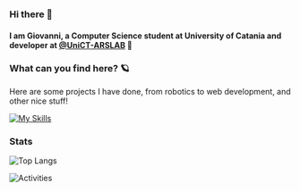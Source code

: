 ### Hi there 👋

#### I am Giovanni, a Computer Science student at University of Catania and developer at [@UniCT-ARSLAB](https://github.com/UniCT-ARSLab) 🤖

### What can you find here? 🪐
Here are some projects I have done, from robotics to web development, and other nice stuff!

[![My Skills](https://skillicons.dev/icons?i=c,cpp,java,python,html,css,js,ts,react,nodejs,express,mongodb,postman,godot,processing,git,raspberrypi,arduino,linux,vscode&perline=9)](https://skillicons.dev)

### Stats

![Top Langs](https://github-readme-stats.vercel.app/api/top-langs/?username=Giovannicampo&theme=tokyonight&layout=donut)

![Activities](https://github-profile-summary-cards.vercel.app/api/cards/profile-details?username=Giovannicampo&theme=tokyonight)

